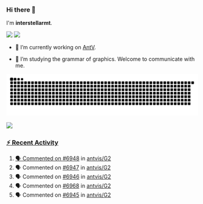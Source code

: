 ### Hi there 👋

I'm **interstellarmt**.

[![](https://img.shields.io/endpoint?url=https://awards.antv.vision/interstellarmt-g2-contributor.json)](https://github.com/antvis/g2)
[![](https://img.shields.io/endpoint?url=https://awards.antv.vision/interstellarmt-gpt-vis-contributor.json)](https://github.com/antvis/gpt-vis)

- 🔭 I’m currently working on [AntV](https://github.com/antvis).

- 📖 I’m studying the grammar of graphics. Welcome to communicate with me.

![](https://raw.githubusercontent.com/interstellarmt/interstellarmt/refs/heads/output/github-contribution-grid-snake.svg)
<div>
  <a href="https://github.com/interstellarmt">
  <img height="180em" src="https://github-readme-stats-eight-theta.vercel.app/api?username=interstellarmt&show_icons=true&include_all_commits=true&count_private=true&theme=tokyonight"/>
</div>
    
### :zap: Recent Activity

<!--START_SECTION:activity-->
1. 🗣 Commented on [#6948](https://github.com/antvis/G2/pull/6948#issuecomment-2918811992) in [antvis/G2](https://github.com/antvis/G2)
2. 🗣 Commented on [#6947](https://github.com/antvis/G2/pull/6947#issuecomment-2918787652) in [antvis/G2](https://github.com/antvis/G2)
3. 🗣 Commented on [#6946](https://github.com/antvis/G2/pull/6946#issuecomment-2918696635) in [antvis/G2](https://github.com/antvis/G2)
4. 🗣 Commented on [#6968](https://github.com/antvis/G2/issues/6968#issuecomment-2918620615) in [antvis/G2](https://github.com/antvis/G2)
5. 🗣 Commented on [#6945](https://github.com/antvis/G2/pull/6945#issuecomment-2918586929) in [antvis/G2](https://github.com/antvis/G2)
<!--END_SECTION:activity-->

